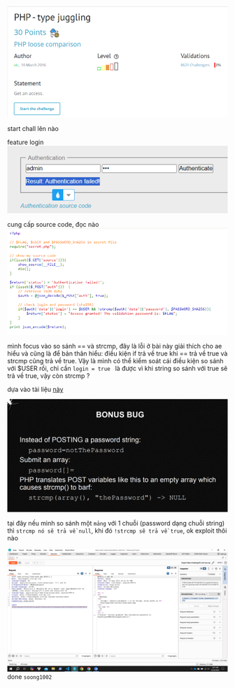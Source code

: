 ![image](../image/35.1.png)

start chall lên nào

feature login
![image](../image/35.2.png)

cung cấp source code, đọc nào
![image](../image/35.3.png)

mình focus vào so sánh == và strcmp, đây là lỗi ở bài này
giải thích cho ae hiểu và cũng là để bản thân hiểu: điều kiện if trả về true khi == trả về true và strcmp cũng trả về true.
Vậy là mình có thể kiểm soát cái điều kiện so sánh với $USER rồi, chỉ cần `login = true ` là được vì khi string so sánh với true sẽ trả về true, vậy còn strcmp ?

dựa vào tài liệu [này](https://repository.root-me.org/Exploitation%20-%20Web/EN%20-%20PHP%20loose%20comparison%20-%20Type%20Juggling%20-%20OWASP.pdf)

![image](../image/35.4.png)

tại đây nếu mình so sánh một `mảng` với 1 chuỗi (password dạng chuỗi string) thì `strcmp nó sẽ trả về null`, khi đó `!strcmp sẽ trả về true`, ok exploit thôi nào

![image](../image/35.5.png)
done `soong1002`